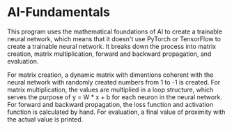 # AI-Fundamentals

This program uses the mathematical foundations of AI to create a trainable neural network, which means that it doesn't use PyTorch or TensorFlow to create a trainable neural network. It breaks down the process into matrix creation, matrix multiplication, forward and backward propagation, and evaluation. 

For matrix creation, a dynamic matrix with dimentions coherent with the neural network with randomly created numbers from 1 to -1 is created. For matrix multiplication, the values are multiplied in a loop structure, which serves the purpose of y = W * x + b for each neuron in the neural network. For forward and backward propagation, the loss function and activation function is calculated by hand. For evaluation, a final value of proximity with the actual value is printed. 
